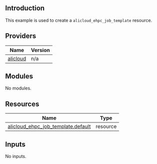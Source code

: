 ## Introduction

This example is used to create a `alicloud_ehpc_job_template` resource.

<!-- BEGIN_TF_DOCS -->
## Providers

| Name | Version |
|------|---------|
| <a name="provider_alicloud"></a> [alicloud](#provider\_alicloud) | n/a |

## Modules

No modules.

## Resources

| Name | Type |
|------|------|
| [alicloud_ehpc_job_template.default](https://registry.terraform.io/providers/aliyun/alicloud/latest/docs/resources/ehpc_job_template) | resource |

## Inputs

No inputs.
<!-- END_TF_DOCS -->    